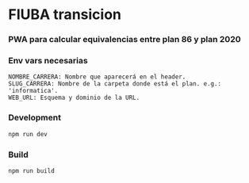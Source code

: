# FIUBA transicion

### PWA para calcular equivalencias entre plan 86 y plan 2020

### Env vars necesarias

```
NOMBRE_CARRERA: Nombre que aparecerá en el header.
SLUG_CARRERA: Nombre de la carpeta donde está el plan. e.g.: 'informatica'.
WEB_URL: Esquema y dominio de la URL.
```

### Development

```bash
npm run dev
```

### Build

```bash
npm run build
```